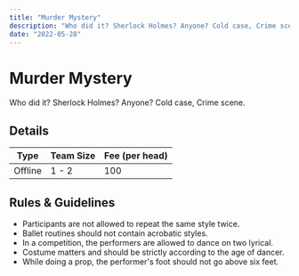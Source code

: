 ```yaml
---
title: "Murder Mystery"
description: "‌Who did it? Sherlock Holmes? Anyone? Cold case, Crime scene."
date: "2022-05-28"
---
```


# Murder Mystery

‌Who did it? Sherlock Holmes? Anyone? Cold case, Crime scene.

## Details

| Type    | Team Size | Fee (per head) |
| ------- | --------- | -------------- |
| Offline | 1 - 2     | 100            |

## Rules & Guidelines

-   Participants are not allowed to repeat the same style twice.
-   Ballet routines should not contain acrobatic styles.
-   In a competition, the performers are allowed to dance on two lyrical.
-   Costume matters and should be strictly according to the age of dancer.
-   While doing a prop, the performer's foot should not go above six feet.

